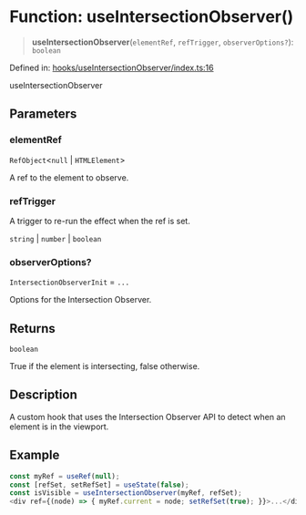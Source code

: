 # Function: useIntersectionObserver()

> **useIntersectionObserver**(`elementRef`, `refTrigger`, `observerOptions?`): `boolean`

Defined in: [hooks/useIntersectionObserver/index.ts:16](https://github.com/onyx-og/prismal/blob/7e948b825c73ffc9bb10fe5a1890783eb7215c77/packages/react/src/hooks/useIntersectionObserver/index.ts#L16)

useIntersectionObserver

## Parameters

### elementRef

`RefObject`\<`null` \| `HTMLElement`\>

A ref to the element to observe.

### refTrigger

A trigger to re-run the effect when the ref is set.

`string` | `number` | `boolean`

### observerOptions?

`IntersectionObserverInit` = `...`

Options for the Intersection Observer.

## Returns

`boolean`

True if the element is intersecting, false otherwise.

## Description

A custom hook that uses the Intersection Observer API to detect when an element is in the viewport.

## Example

```ts
const myRef = useRef(null);
const [refSet, setRefSet] = useState(false);
const isVisible = useIntersectionObserver(myRef, refSet);
<div ref={(node) => { myRef.current = node; setRefSet(true); }}>...</div>
```
